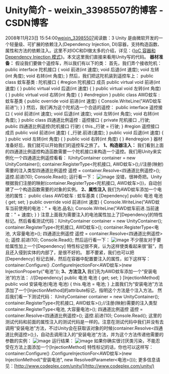 # Unity简介 - weixin_33985507的博客 - CSDN博客
2008年11月23日 15:54:00[weixin_33985507](https://me.csdn.net/weixin_33985507)阅读数：3
Unity 是由微软开发的一个轻量级、可扩展的依赖注入(Dependency Injection, DI)容器，支持构造函数、属性和方法的依赖注入。这里不对IOC和DI做太多的介绍，详见：《[IoC 容器和Dependency Injection 模式](http://wiki.entlib.net.cn/martin_fowler_InversionOfControlContainersAndTheDependencyInjectionPattern.ashx)》。本文这里我们直接来看用Unity写的代码。
**器材准备：**
假设我们要做个遥控车，所以我们有以下的类：
首先，我们弄个接收陀机：
public interface 陀机接口
{
    void 前进(int 速度);
    void 后退(int 速度);
    void 左转(int 角度);
    void 右转(int 角度);
}
[](http://11011.net/software/vspaste)
然后，我们把这陀机装到遥控车上：
public class 蚊车基类 : 陀机接口
{
    #region 陀机接口 成员
    public virtual void 前进(int 速度) { }
    public virtual void 后退(int 速度) { }
    public virtual void 左转(int 角度) { }
    public virtual void 右转(int 角度) { }
    #endregion
}
[](http://11011.net/software/vspaste)
public class AWD蚊车 : 蚊车基类
{
    public override void 前进(int 速度)
    {
        Console.WriteLine("AWD蚊车前进");
    }
}
然后，我们再为这个陀机选一个合适的遥控： 
public interface 遥控接口
{
    void 前进(int 速度);
    void 后退(int 速度);
    void 左转(int 角度);
    void 右转(int 角度);
}
[](http://11011.net/software/vspaste)
public class 四通道比例遥控 : 遥控接口
{
    private 陀机接口 _行驶;
    public 四通道比例遥控(陀机接口 行驶)
    {
        this._行驶 = 行驶;
    }
    #region 遥控接口 成员
    public void 前进(int 速度)
    {
        _行驶.前进(速度);
    }
    public void 后退(int 速度) { }
    public void 左转(int 角度) { }
    public void 右转(int 角度) { }
    #endregion
}
器材准备好后，我们就可以开始我们的遥控车之旅了。
**1、构造器注入：**
我们看到上面的四通道比例遥控构造函数需要一个陀机接口来构造一个遥控。我们用Unity来实例化一个四通道比例遥控看看：
IUnityContainer container = new UnityContainer();
container.RegisterType<陀机接口, AWD蚊车>();//注册(映射)需要的注入类型四通道比例遥控 遥控 = container.Resolve<四通道比例遥控>();
遥控.前进(10);
Console.Read();
运行看一下：
![image](https://images.cnblogs.com/cnblogs_com/QLeelulu/WindowsLiveWriter/Unity_17C8/image_thumb.png)
没错，很神奇把。Unity根据我们注册的映射(container.RegisterType<陀机接口, AWD蚊车>())，自动创建了一个构造函数需要的对象的实例。 
**2、属性注入**
我们为AWD蚊车添加一个电池的属性：
public class AWD蚊车 : 蚊车基类
{
    [Dependency]
    public 电池 电池 { get; set; }
    public override void 前进(int 速度)
    {
        Console.WriteLine("AWD蚊车当前使用的电池：" + 电池.品名);
        Console.WriteLine("AWD蚊车前进.当前速度：" + 速度);
    }
}
[](http://11011.net/software/vspaste)[](http://11011.net/software/vspaste)
 注意上面我为需要注入的电池属性加上了[Dependency]的特性标记。然后看看测试代码：IUnityContainer container = new UnityContainer();
container.RegisterType<陀机接口, AWD蚊车>();
container.RegisterType<电池, 大容量电池>();
四通道比例遥控 遥控 = container.Resolve<四通道比例遥控>();
遥控.前进(10);
Console.Read();
[](http://11011.net/software/vspaste)然后运行看一下：
![image](https://images.cnblogs.com/cnblogs_com/QLeelulu/WindowsLiveWriter/Unity_17C8/image_thumb_1.png)
不少朋友对于要给属性加上一个[Dependency] 特性标记很不爽，认为这样使类看起来很“脏”，而且还入侵到实体的内部了，是很不好的。
那不要紧，我们也可以把[Dependency] 标记去掉，然后在容器中配置要注入的属性，如下这样写：
container.Configure<InjectedMembers>()
    .ConfigureInjectionFor<AWD蚊车>(new InjectionProperty("电池"));
**3、方法注入**
我们先为AWD蚊车添加一个“安装电池”的方法：
//[Dependency]
public 电池 电池 { get; set; }
[InjectionMethod]
public void 安装电池(电池 电池)
{
    this.电池 = 电池;
}
上面我们为“安装电池”方法添加了一个[InjectionMethod]的attribute标记，指明这个方法是个注入方法。
然后我们看一下测试代码：
IUnityContainer container = new UnityContainer();
container.RegisterType<陀机接口, AWD蚊车>();//注册(映射)需要的注入类型
container.RegisterType<电池, 大容量电池>();
四通道比例遥控 遥控 = container.Resolve<四通道比例遥控>();
遥控.前进(10);
Console.Read();
这里的测试代码和前面的属性注入的测试代码是一样的。注意在测试代码中我们并没有去调用“安装电池”方法，不过Unity会在获取该对象的时候(container.Resolve<四通道比例遥控>();)，自动去调用注入的“安装电池”方法，并为这个方法传递他需要的参数的实例： 
![image](https://images.cnblogs.com/cnblogs_com/QLeelulu/WindowsLiveWriter/Unity_17C8/image_thumb_2.png)
运行结果：
![image](https://images.cnblogs.com/cnblogs_com/QLeelulu/WindowsLiveWriter/Unity_17C8/image_thumb_3.png)
如果你确实很讨厌类污染，不能忍受在方法上面添加一个[InjectionMethod] 特性标记的话，你也可以这样写：
container.Configure<InjectedMembers>()
    .ConfigureInjectionFor<AWD蚊车>(new InjectionMethod("安装电池", new ResolvedParameter<电池>()));
[](http://11011.net/software/vspaste)
[](http://11011.net/software/vspaste)
更多信息请见：[http://www.codeplex.com/unity/](http://www.codeplex.com/unity/)
